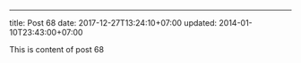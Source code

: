 ---
title: Post 68
date: 2017-12-27T13:24:10+07:00
updated: 2014-01-10T23:43:00+07:00

This is content of post 68